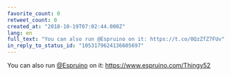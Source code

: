 ```yaml
---
favorite_count: 0
retweet_count: 0
created_at: "2018-10-19T07:02:44.000Z"
lang: en
full_text: "You can also run @Espruino on it: https://t.co/0QzZfZ7FUv"
in_reply_to_status_id: "1053179624136605697"
---
```


You can also run [@Espruino](https://twitter.com/Espruino) on it:
<https://www.espruino.com/Thingy52>
